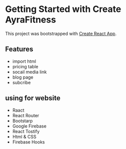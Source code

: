 # Getting Started with Create AyraFitness

This project was bootstrapped with [Create React App](https://github.com/facebook/create-react-app).

## Features

- import html
- pricing table
- socail media link
- blog page
- subcribe


## using for website

- Raact
- React Router
- Bootstarp
- Google Firebase
- React Tostify
- Html & CSS
- Firebase Hooks